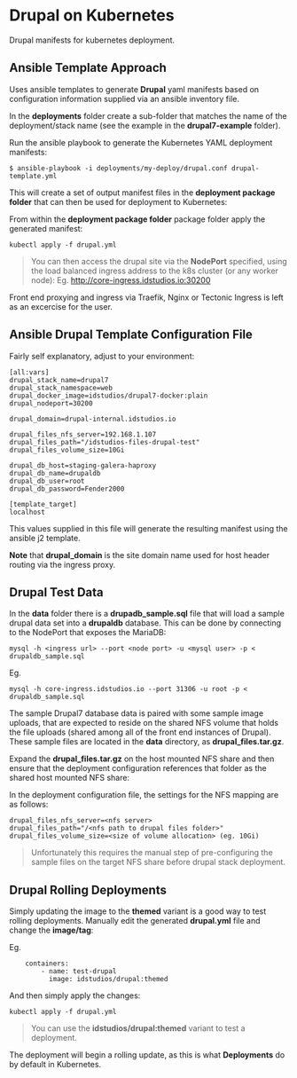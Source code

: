 Drupal on Kubernetes
====================

Drupal manifests for kubernetes deployment.

## Ansible Template Approach

Uses ansible templates to generate __Drupal__ yaml manifests based on configuration information supplied via an ansible inventory file.

In the __deployments__ folder create a sub-folder that matches the name of the  deployment/stack name (see the example in the __drupal7-example__ folder).

Run the ansible playbook to generate the Kubernetes YAML deployment manifests:

    $ ansible-playbook -i deployments/my-deploy/drupal.conf drupal-template.yml

This will create a set of output manifest files in the __deployment package folder__ that can then be used for deployment to Kubernetes:

From within the __deployment package folder__ package folder apply the generated manifest:

    kubectl apply -f drupal.yml

> You can then access the drupal site via the __NodePort__ specified, using the load balanced ingress address to the k8s cluster (or any worker node): Eg. http://core-ingress.idstudios.io:30200

Front end proxying and ingress via Traefik, Nginx or Tectonic Ingress is left as an excercise for the user.

## Ansible Drupal Template Configuration File

Fairly self explanatory, adjust to your environment:

    [all:vars]
    drupal_stack_name=drupal7
    drupal_stack_namespace=web
    drupal_docker_image=idstudios/drupal7-docker:plain
    drupal_nodeport=30200

    drupal_domain=drupal-internal.idstudios.io

    drupal_files_nfs_server=192.168.1.107
    drupal_files_path="/idstudios-files-drupal-test"
    drupal_files_volume_size=10Gi

    drupal_db_host=staging-galera-haproxy
    drupal_db_name=drupaldb 
    drupal_db_user=root 
    drupal_db_password=Fender2000

    [template_target]
    localhost

This values supplied in this file will generate the resulting manifest using the ansible j2 template.

__Note__ that __drupal_domain__ is the site domain name used for host header routing via the ingress proxy.

## Drupal Test Data

In the __data__ folder there is a __drupadb_sample.sql__ file that will load a sample drupal data set into a __drupaldb__ database.  This can be done by connecting to the NodePort that exposes the MariaDB:

    mysql -h <ingress url> --port <node port> -u <mysql user> -p < drupaldb_sample.sql

Eg.

    mysql -h core-ingress.idstudios.io --port 31306 -u root -p < drupaldb_sample.sql

The sample Drupal7 database data is paired with some sample image uploads, that are expected to reside on the shared NFS volume that holds the file uploads (shared among all of the front end instances of Drupal).  These sample files are located in the __data__ directory, as __drupal_files.tar.gz__.

Expand the __drupal_files.tar.gz__ on the host mounted NFS share and then ensure that the deployment configuration references that folder as the shared host mounted NFS share:

In the deployment configuration file, the settings for the NFS mapping are as follows:

    drupal_files_nfs_server=<nfs server>
    drupal_files_path="/<nfs path to drupal files folder>"
    drupal_files_volume_size=<size of volume allocation> (eg. 10Gi)

> Unfortunately this requires the manual step of pre-configuring the sample files on the target NFS share before drupal stack deployment.

## Drupal Rolling Deployments

Simply updating the image to the __themed__ variant is a good way to test rolling deployments.  Manually edit the generated __drupal.yml__ file and change the __image/tag__:

Eg.

        containers:
            - name: test-drupal
              image: idstudios/drupal:themed


And then simply apply the changes:

    kubectl apply -f drupal.yml

> You can use the __idstudios/drupal:themed__ variant to test a deployment.

The deployment will begin a rolling update, as this is what __Deployments__ do by default in Kubernetes.